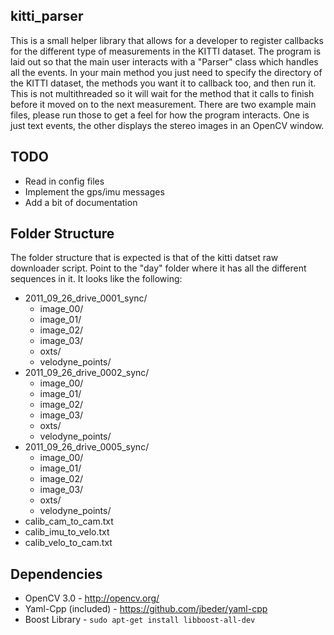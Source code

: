 ## kitti_parser

This is a small helper library that allows for a developer to register callbacks for the different type of measurements in the KITTI dataset.
The program is laid out so that the main user interacts with a "Parser" class which handles all the events. In your main method you just need
to specify the directory of the KITTI dataset, the methods you want it to callback too, and then run it. This is not multithreaded so it will wait
for the method that it calls to finish before it moved on to the next measurement. There are two example main files, please run those to get a feel
for how the program interacts. One is just text events, the other displays the stereo images in an OpenCV window.


## TODO

* Read in config files
* Implement the gps/imu messages
* Add a bit of documentation


## Folder Structure

The folder structure that is expected is that of the kitti datset raw downloader script.
Point to the "day" folder where it has all the different sequences in it. It looks like the following:

* 2011_09_26_drive_0001_sync/
    * image_00/
    * image_01/
    * image_02/
    * image_03/
    * oxts/
    * velodyne_points/
* 2011_09_26_drive_0002_sync/
    * image_00/
    * image_01/
    * image_02/
    * image_03/
    * oxts/
    * velodyne_points/
* 2011_09_26_drive_0005_sync/
    * image_00/
    * image_01/
    * image_02/
    * image_03/
    * oxts/
    * velodyne_points/
* calib_cam_to_cam.txt
* calib_imu_to_velo.txt
* calib_velo_to_cam.txt


## Dependencies

* OpenCV 3.0 - http://opencv.org/
* Yaml-Cpp (included) - https://github.com/jbeder/yaml-cpp
* Boost Library - `sudo apt-get install libboost-all-dev`




